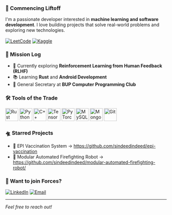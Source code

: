 ### 🚀 Commencing Liftoff

I'm a passionate developer interested in **machine learning and software development**. I love building projects that solve real-world problems and exploring new technologies.
<br> <br> 
[![LeetCode](https://img.shields.io/badge/-LeetCode-FFA116?style=for-the-badge&logo=leetcode&logoColor=black)](https://leetcode.com/maishannadis/)
[![Kaggle](https://img.shields.io/badge/-Kaggle-20BEFF?style=for-the-badge&logo=kaggle&logoColor=white)](https://www.kaggle.com/maishannadis)

### 📡 Mission Log
- 🧠 Currently exploring **Reinforcement Learning from Human Feedback (RLHF)**
- 📚 Learning **Rust** and **Android Development**
- 🌟 General Secretary at **BUP Computer Programming Club**

### 🛠️ Tools of the Trade

<p align="left">
  <img src="https://cdn.jsdelivr.net/gh/devicons/devicon/icons/rust/rust-original.svg" alt="Rust" width="40" height="40"/>
  <img src="https://cdn.jsdelivr.net/gh/devicons/devicon/icons/python/python-original.svg" alt="Python" width="40" height="40"/>
  <img src="https://cdn.jsdelivr.net/gh/devicons/devicon/icons/cplusplus/cplusplus-original.svg" alt="C++" width="40" height="40"/>
  <img src="https://cdn.jsdelivr.net/gh/devicons/devicon/icons/tensorflow/tensorflow-original.svg" alt="TensorFlow" width="40" height="40"/>
  <img src="https://cdn.jsdelivr.net/gh/devicons/devicon/icons/pytorch/pytorch-original.svg" alt="PyTorch" width="40" height="40"/>
  <img src="https://cdn.jsdelivr.net/gh/devicons/devicon/icons/mysql/mysql-original.svg" alt="MySQL" width="40" height="40"/>
  <img src="https://cdn.jsdelivr.net/gh/devicons/devicon/icons/mongodb/mongodb-original.svg" alt="MongoDB" width="40" height="40"/>
  <img src="https://cdn.jsdelivr.net/gh/devicons/devicon/icons/git/git-original.svg" alt="Git" width="40" height="40"/>
</p>

### 🛸 Starred Projects
- 📅 EPI Vaccination System -> https://github.com/sindeedindeed/epi-vaccination
- 📅 Modular Automated Firefighting Robot -> https://github.com/sindeedindeed/modular-automated-firefighting-robot/

### 🤝 Want to join Forces?
[![LinkedIn](https://img.shields.io/badge/LinkedIn-Profile-blue?style=flat-square&logo=linkedin)](https://www.linkedin.com/in/maishan-nadis-734200295/)
[![Email](https://img.shields.io/badge/Email-Contact-red?style=flat-square&logo=gmail)](mailto:sindeed222@gmail.com)


---
_Feel free to reach out!_

